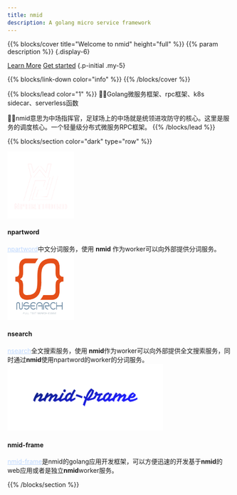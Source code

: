 ```yaml
---
title: nmid
description: A golang micro service framework
---
```


{{% blocks/cover title="Welcome to nmid" height="full" %}}
{{% param description %}}
{.display-6}

<a class="btn btn-lg btn-primary me-3" href="about/">Learn More</a>
<a class="btn btn-lg btn-secondary" href="https://github.com/HughNian/nmid/releases" target="_blank">Get started</a>
{.p-initial .my-5}

<!-- <span style="margin-top:25px;margin-bottom:15px">
<a class="github-button" href="https://github.com/HughNian/nmid" data-icon="octicon-star" data-size="large" data-show-count="true" aria-label="Star nmid">Star nmid</a>
<a class="github-button" href="https://github.com/HughNian/nmid-c" data-icon="octicon-star" data-size="large" data-show-count="true" aria-label="Star nmid-c">Star nmid-c</a>
<a class="github-button" href="https://github.com/HughNian/nmid-php-ext" data-icon="octicon-star" data-size="large" data-show-count="true" aria-label="Star nmid-php-ext">Star nmid-php-ext</a>
</span> -->


{{% blocks/link-down color="info" %}}
{{% /blocks/cover %}}

{{% blocks/lead color="1" %}}
👏👏Golang微服务框架、rpc框架、k8s sidecar、serverless函数  

🤟🤟nmid意思为中场指挥官，足球场上的中场就是统领进攻防守的核心。这里是服务的调度核心。一个轻量级分布式微服务RPC框架。 
{{% /blocks/lead %}}

{{% blocks/section color="dark" type="row" %}}


<div class="col-lg-4 mb-5 mb-lg-0 text-center">
    <div>
        <i><img src="npartword_logo-removebg.png" style="width:150px;height:150px"></i>
    </div>
    <h4 class="h3">
        npartword
    </h4>
    <div class="mb-0">
        <a href="https://github.com/HughNian/npartword" style="color:#bdd7fe">npartword</a>中文分词服务，使用 <b>nmid</b> 作为worker可以向外部提供分词服务。
    </div>
</div>

<div class="col-lg-4 mb-5 mb-lg-0 text-center">
    <div>
        <i><img src="nsearch_logo-removebg.png" style="width:150px;height:150px"></i>
    </div>
    <h4 class="h3">
        nsearch
    </h4>
    <div class="mb-0">
        <a href="https://github.com/HughNian/nsearch" style="color:#bdd7fe">nsearch</a>全文搜索服务，使用 <b>nmid</b>作为worker可以向外部提供全文搜索服务，同时通过<b>nmid</b>使用npartword的worker的分词服务。
    </div>
</div>

<div class="col-lg-4 mb-5 mb-lg-0 text-center">
    <div>
        <i><img src="nmid-frame_logo-removebg.png" style="width:350px;height:150px"></i>
    </div>
    <h4 class="h3">
        nmid-frame
    </h4>
    <div class="mb-0">
        <a href="https://github.com/nmid-team/goframe" style="color:#bdd7fe">nmid-frame</a>是nmid的golang应用开发框架，可以方便迅速的开发基于<b>nmid</b>的web应用或者是独立<b>nmid</b>worker服务。
    </div>
</div>

{{% /blocks/section %}}
